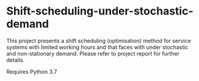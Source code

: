 # Shift-scheduling-under-stochastic-demand
This project presents a shift scheduling (optimisation) method for service systems with limited working hours and that faces with under stochastic and non-stationary demand. Please refer to project report for further details. 

Requires Python 3.7

